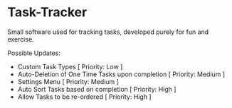 # Task-Tracker
Small software used for tracking tasks, developed purely for fun and exercise.

Possible Updates:
* Custom Task Types [ Priority: Low ]
* Auto-Deletion of One Time Tasks upon completion [ Priority: Medium ]
* Settings Menu [ Priority: Medium ]
* Auto Sort Tasks based on completion [ Priority: High ]
* Allow Tasks to be re-ordered [ Priority: High ]
